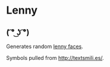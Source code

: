 # Lenny

## ( ͡° ͜ʖ ͡°)

Generates random [lenny faces](http://knowyourmeme.com/memes/%CD%A1-%CD%9C%CA%96-%CD%A1-lenny-face "Know Your Meme").

Symbols pulled from <http://textsmili.es/>.